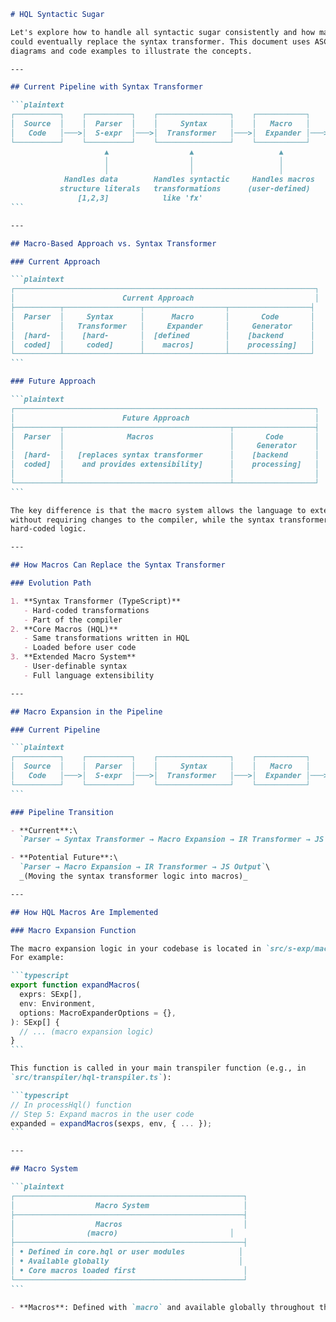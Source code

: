 ````markdown
# HQL Syntactic Sugar

Let's explore how to handle all syntactic sugar consistently and how macros
could eventually replace the syntax transformer. This document uses ASCII
diagrams and code examples to illustrate the concepts.

---

## Current Pipeline with Syntax Transformer

```plaintext
┌──────────┐    ┌──────────┐    ┌────────────────┐    ┌───────────┐    ┌──────────┐
│  Source  │    │  Parser  │    │     Syntax     │    │   Macro   │    │    IR    │
│   Code   │───>│  S-expr  │───>│  Transformer   │───>│  Expander │───>│Transformer│
└──────────┘    └──────────┘    └────────────────┘    └───────────┘    └──────────┘
                     ▲                  ▲                   ▲                ▲
                     │                  │                   │                │
                     │                  │                   │                │
            Handles data        Handles syntactic     Handles macros    Generates code
           structure literals   transformations      (user-defined)    from canonical
               [1,2,3]            like 'fx'                             expressions
```

---

## Macro-Based Approach vs. Syntax Transformer

### Current Approach

```plaintext
┌───────────────────────────────────────────────────────────────────┐
│                        Current Approach                           │
├──────────┬─────────────────┬──────────────────┬──────────────────┤
│  Parser  │     Syntax      │      Macro       │       Code       │
│          │   Transformer   │     Expander     │     Generator    │
│  [hard-  │    [hard-       │  [defined        │    [backend      │
│  coded]  │     coded]      │    macros]       │    processing]   │
└──────────┴─────────────────┴──────────────────┴──────────────────┘
```

### Future Approach

```plaintext
┌───────────────────────────────────────────────────────────────────┐
│                        Future Approach                            │
├──────────┬─────────────────────────────────────┬──────────────────┤
│  Parser  │              Macros                 │       Code       │
│          │                                     │     Generator    │
│  [hard-  │   [replaces syntax transformer      │    [backend      │
│  coded]  │    and provides extensibility]      │    processing]   │
│          │                                     │                  │
└──────────┴─────────────────────────────────────┴──────────────────┘
```

The key difference is that the macro system allows the language to extend itself
without requiring changes to the compiler, while the syntax transformer involves
hard-coded logic.

---

## How Macros Can Replace the Syntax Transformer

### Evolution Path

1. **Syntax Transformer (TypeScript)**
   - Hard-coded transformations
   - Part of the compiler
2. **Core Macros (HQL)**
   - Same transformations written in HQL
   - Loaded before user code
3. **Extended Macro System**
   - User-definable syntax
   - Full language extensibility

---

## Macro Expansion in the Pipeline

### Current Pipeline

```plaintext
┌──────────┐    ┌──────────┐    ┌────────────────┐    ┌───────────┐    ┌──────────┐
│  Source  │    │  Parser  │    │     Syntax     │    │   Macro   │    │    IR    │
│   Code   │───>│  S-expr  │───>│  Transformer   │───>│  Expander │───>│Transformer│
└──────────┘    └──────────┘    └────────────────┘    └───────────┘    └──────────┘
```

### Pipeline Transition

- **Current**:\
  `Parser → Syntax Transformer → Macro Expansion → IR Transformer → JS Output`

- **Potential Future**:\
  `Parser → Macro Expansion → IR Transformer → JS Output`\
  _(Moving the syntax transformer logic into macros)_

---

## How HQL Macros Are Implemented

### Macro Expansion Function

The macro expansion logic in your codebase is located in `src/s-exp/macro.ts`.
For example:

```typescript
export function expandMacros(
  exprs: SExp[],
  env: Environment,
  options: MacroExpanderOptions = {},
): SExp[] {
  // ... (macro expansion logic)
}
```

This function is called in your main transpiler function (e.g., in
`src/transpiler/hql-transpiler.ts`):

```typescript
// In processHql() function
// Step 5: Expand macros in the user code
expanded = expandMacros(sexps, env, { ... });
```

---

## Macro System

```plaintext
┌───────────────────────────────────────────────────┐
│                  Macro System                     │
├───────────────────────────────────────────────────┤
│                  Macros                           │
│                (macro)                         │
├───────────────────────────────────────────────────┤
│ • Defined in core.hql or user modules            │
│ • Available globally                             │
│ • Core macros loaded first                        │
└───────────────────────────────────────────────────┘
```

- **Macros**: Defined with `macro` and available globally throughout the codebase.